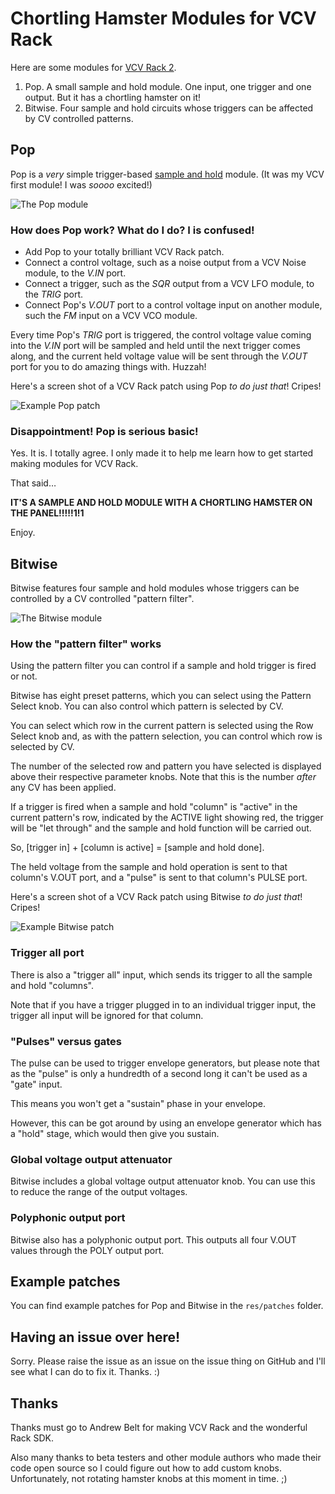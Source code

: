 # Chortling Hamster Modules for VCV Rack

Here are some modules for [VCV Rack 2](https://www.vcvrack.com).

1. Pop. A small sample and hold module. One input, one trigger and one output. But it has a chortling hamster on it!
2. Bitwise. Four sample and hold circuits whose triggers can be affected by CV controlled patterns.

## Pop

Pop is a _very_ simple trigger-based [sample and hold](https://en.wikipedia.org/wiki/Sample_and_hold) module. (It was my VCV first module! I was _soooo_ excited!)

![The Pop module](images/pop.png)

### How does Pop work? What do I do? I is confused!

* Add Pop to your totally brilliant VCV Rack patch.
* Connect a control voltage, such as a noise output from a VCV Noise module, to the _V.IN_ port.
* Connect a trigger, such as the _SQR_ output from a VCV LFO module, to the _TRIG_ port.
* Connect Pop's _V.OUT_ port to a control voltage input on another module, such the _FM_ input on a VCV VCO module.

Every time Pop's _TRIG_ port is triggered, the control voltage value coming into the _V.IN_ port will be sampled and held until the next trigger comes along, and the current held voltage value will be sent through the _V.OUT_ port for you to do amazing things with. Huzzah!

Here's a screen shot of a VCV Rack patch using Pop _to do just that_! Cripes!

![Example Pop patch](images/pop-example.png)

### Disappointment! Pop is serious basic!

Yes. It is. I totally agree. I only made it to help me learn how to get started making modules for VCV Rack.

That said…

__IT'S A SAMPLE AND HOLD MODULE WITH A CHORTLING HAMSTER ON THE PANEL!!!!!1!1__

Enjoy.

## Bitwise

Bitwise features four sample and hold modules whose triggers can be controlled by a CV controlled "pattern filter".

![The Bitwise module](images/bitwise.png)

### How the "pattern filter" works

Using the pattern filter you can control if a sample and hold trigger is fired or not.

Bitwise has eight preset patterns, which you can select using the Pattern Select knob. You can also control which pattern is selected by CV.

You can select which row in the current pattern is selected using the Row Select knob and, as with the pattern selection, you can control which row is selected by CV.

The number of the selected row and pattern you have selected is displayed above their respective parameter knobs. Note that this is the number _after_ any CV has been applied.

If a trigger is fired when a sample and hold "column" is "active" in the current pattern's row, indicated by the ACTIVE light showing red, the trigger will be "let through" and the sample and hold function will be carried out.

So, [trigger in] + [column is active] = [sample and hold done].

The held voltage from the sample and hold operation is sent to that column's V.OUT port, and a "pulse" is sent to that column's PULSE port.

Here's a screen shot of a VCV Rack patch using Bitwise _to do just that_! Cripes!

![Example Bitwise patch](images/bitwise-example.png)

### Trigger all port

There is also a "trigger all" input, which sends its trigger to all the sample and hold "columns".

Note that if you have a trigger plugged in to an individual trigger input, the trigger all input will be ignored for that column.

### "Pulses" versus gates

The pulse can be used to trigger envelope generators, but please note that as the "pulse" is only a hundredth of a second long it can't be used as a "gate" input.

This means you won't get a "sustain" phase in your envelope.

However, this can be got around by using an envelope generator which has a "hold" stage, which would then give you sustain.

### Global voltage output attenuator

Bitwise includes a global voltage output attenuator knob. You can use this to reduce the range of the output voltages.

### Polyphonic output port

Bitwise also has a polyphonic output port. This outputs all four V.OUT values through the POLY output port.

## Example patches

You can find example patches for Pop and Bitwise in the `res/patches` folder.

## Having an issue over here!

Sorry. Please raise the issue as an issue on the issue thing on GitHub and I'll see what I can do to fix it. Thanks. :)

## Thanks

Thanks must go to Andrew Belt for making VCV Rack and the wonderful Rack SDK.

Also many thanks to beta testers and other module authors who made their code open source so I could figure out how to add custom knobs. Unfortunately, not rotating hamster knobs at this moment in time. ;)
